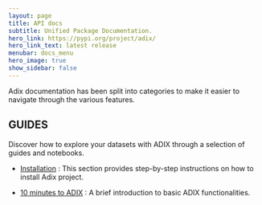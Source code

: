 ```yaml
---
layout: page
title: API docs
subtitle: Unified Package Documentation.
hero_link: https://pypi.org/project/adix/
hero_link_text: latest release
menubar: docs_menu
hero_image: true
show_sidebar: false
---
```


Adix documentation has been split into categories to make it easier to navigate through the various features.

## GUIDES

Discover how to explore your datasets with ADIX through a selection of guides and notebooks.

- [Installation](/docs/getting-started/installation/) : This section provides step-by-step instructions on how to install Adix project.

- [10 minutes to ADIX](/2024/02/09/10_minutes_to_ADIX/) : A brief introduction to basic ADIX functionalities.
